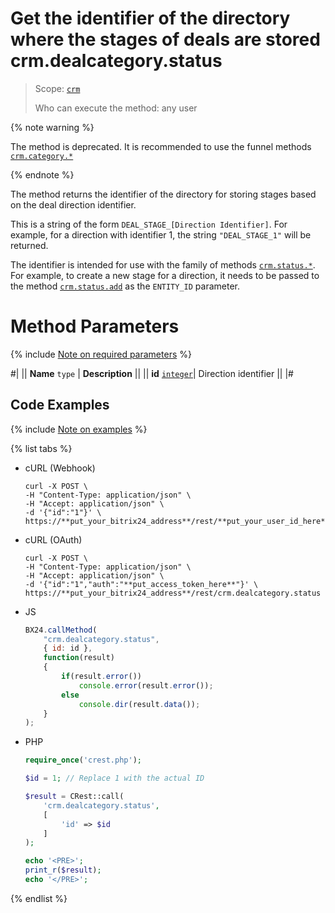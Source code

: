 # Get the identifier of the directory where the stages of deals are stored crm.dealcategory.status

> Scope: [`crm`](../../../scopes/permissions.md)
>
> Who can execute the method: any user

{% note warning %}

The method is deprecated. It is recommended to use the funnel methods [`crm.category.*`](../../universal/category/index.md)

{% endnote %}

The method returns the identifier of the directory for storing stages based on the deal direction identifier.

This is a string of the form `DEAL_STAGE_[Direction Identifier]`. For example, for a direction with identifier 1, the string `"DEAL_STAGE_1"` will be returned.

The identifier is intended for use with the family of methods [`crm.status.*`](.). For example, to create a new stage for a direction, it needs to be passed to the method [`crm.status.add`](../../status/crm-status-add.md) as the `ENTITY_ID` parameter.

# Method Parameters

{% include [Note on required parameters](../../../../_includes/required.md) %}

#|
|| **Name**
`type` | **Description** ||
|| **id** 
[`integer`](../../../data-types.md)| Direction identifier ||
|#

## Code Examples

{% include [Note on examples](../../../../_includes/examples.md) %}

{% list tabs %}

- cURL (Webhook)

    ```http
    curl -X POST \
    -H "Content-Type: application/json" \
    -H "Accept: application/json" \
    -d '{"id":"1"}' \
    https://**put_your_bitrix24_address**/rest/**put_your_user_id_here**/**put_your_webhook_here**/crm.dealcategory.status
    ```

- cURL (OAuth)

    ```http
    curl -X POST \
    -H "Content-Type: application/json" \
    -H "Accept: application/json" \
    -d '{"id":"1","auth":"**put_access_token_here**"}' \
    https://**put_your_bitrix24_address**/rest/crm.dealcategory.status
    ```

- JS

    ```js
    BX24.callMethod(
        "crm.dealcategory.status",
        { id: id },
        function(result)
        {
            if(result.error())
                console.error(result.error());
            else
                console.dir(result.data());
        }
    );
    ```

- PHP

    ```php
    require_once('crest.php');

    $id = 1; // Replace 1 with the actual ID

    $result = CRest::call(
        'crm.dealcategory.status',
        [
            'id' => $id
        ]
    );

    echo '<PRE>';
    print_r($result);
    echo '</PRE>';
    ```

{% endlist %}